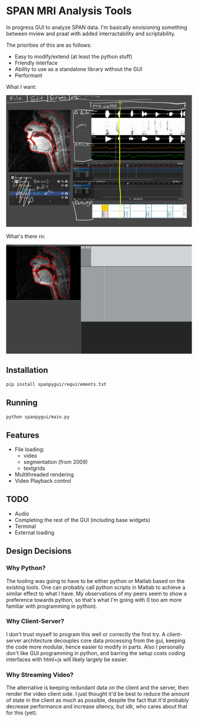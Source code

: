 # SPAN MRI Analysis Tools

In progress GUI to analyze SPAN data. I'm basically envisioning something between mview and praat with added interractability and scriptability.

The priorities of this are as follows:
- Easy to modify/extend (at least the python stuff)
- Friendly interface
- Ability to use as a standalone library without the GUI
- Performant

What I want:
<p align="center"><img src='docs/tool_image_2.PNG'></p>

What's there rn:
<p align="center"><img src='docs/tool_image_3.PNG'></p>

## Installation

```
pip install spanpygui/requirements.txt
```

## Running

```
python spanpygui/main.py
```

## Features

- File loading:
    - video
    - segmentation (from 2009)
    - textgrids
- Multithreaded rendering
- Video Playback control

## TODO

- Audio
- Completing the rest of the GUI (including base widgets)
- Terminal
- External loading

## Design Decisions

### Why Python?

The tooling was going to have to be either python or Matlab based on the existing tools. One can probably call python scripts in Matlab to achieve a similar effect to what I have. My observations of my peers seem to show a preference towards python, so that's what I'm going with (I too am more familiar with programming in python).

### Why Client-Server?

I don't trust myself to program this well or correctly the first try. A client-server architecture decouples core data processing from the gui, keeping the code more modular, hence easier to modify in parts. Also I personally don't like GUI programming in python, and barring the setup costs coding interfaces with html+js will likely largely be easier.

### Why Streaming Video?

The alternative is keeping redundant data on the client and the server, then render the video client side. I just thought it'd be best to reduce the amount of state in the client as much as possible, despite the fact that it'd probably decrease performance and increase altency, but idk, who cares about that for this (yet).